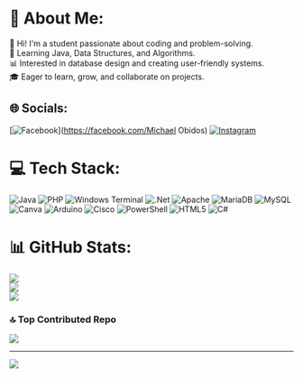 # 💫 About Me:
👋 Hi! I'm a student passionate about coding and problem-solving.<br>🚀 Learning Java, Data Structures, and Algorithms.<br>📊 Interested in database design and creating user-friendly systems.<br>🎓 Eager to learn, grow, and collaborate on projects.


## 🌐 Socials:
[![Facebook](https://img.shields.io/badge/Facebook-%231877F2.svg?logo=Facebook&logoColor=white)](https://facebook.com/Michael Obidos) [![Instagram](https://img.shields.io/badge/Instagram-%23E4405F.svg?logo=Instagram&logoColor=white)](https://instagram.com/maykel_obds ) 

# 💻 Tech Stack:
![Java](https://img.shields.io/badge/java-%23ED8B00.svg?style=plastic&logo=openjdk&logoColor=white) ![PHP](https://img.shields.io/badge/php-%23777BB4.svg?style=plastic&logo=php&logoColor=white) ![Windows Terminal](https://img.shields.io/badge/Windows%20Terminal-%234D4D4D.svg?style=plastic&logo=windows-terminal&logoColor=white) ![.Net](https://img.shields.io/badge/.NET-5C2D91?style=plastic&logo=.net&logoColor=white) ![Apache](https://img.shields.io/badge/apache-%23D42029.svg?style=plastic&logo=apache&logoColor=white) ![MariaDB](https://img.shields.io/badge/MariaDB-003545?style=plastic&logo=mariadb&logoColor=white) ![MySQL](https://img.shields.io/badge/mysql-4479A1.svg?style=plastic&logo=mysql&logoColor=white) ![Canva](https://img.shields.io/badge/Canva-%2300C4CC.svg?style=plastic&logo=Canva&logoColor=white) ![Arduino](https://img.shields.io/badge/-Arduino-00979D?style=plastic&logo=Arduino&logoColor=white) ![Cisco](https://img.shields.io/badge/cisco-%23049fd9.svg?style=plastic&logo=cisco&logoColor=black) ![PowerShell](https://img.shields.io/badge/PowerShell-%235391FE.svg?style=plastic&logo=powershell&logoColor=white) ![HTML5](https://img.shields.io/badge/html5-%23E34F26.svg?style=plastic&logo=html5&logoColor=white) ![C#](https://img.shields.io/badge/c%23-%23239120.svg?style=plastic&logo=csharp&logoColor=white)
# 📊 GitHub Stats:
![](https://github-readme-stats.vercel.app/api?username=Kael1817&theme=dark&hide_border=false&include_all_commits=true&count_private=true)<br/>
![](https://github-readme-streak-stats.herokuapp.com/?user=Kael1817&theme=dark&hide_border=false)<br/>
![](https://github-readme-stats.vercel.app/api/top-langs/?username=Kael1817&theme=dark&hide_border=false&include_all_commits=true&count_private=true&layout=compact)

### 🔝 Top Contributed Repo
![](https://github-contributor-stats.vercel.app/api?username=Kael1817&limit=5&theme=dark&combine_all_yearly_contributions=true)

---
[![](https://visitcount.itsvg.in/api?id=Kael1817&icon=0&color=6)](https://visitcount.itsvg.in)

<!-- Proudly created with GPRM ( https://gprm.itsvg.in ) -->
